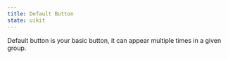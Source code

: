```yaml
---
title: Default Button
state: uikit
---
```


Default button is your basic button, it can appear multiple times in a given group.

